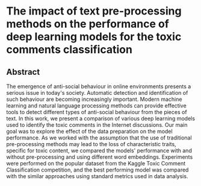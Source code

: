 # The impact of text pre-processing methods on the performance of deep learning models for the toxic comments classification

## Abstract
The emergence of anti-social behaviour in online environments presents a serious issue in today's society. Automatic detection and identification of such behaviour are becoming increasingly important. Modern machine learning and natural language processing methods can provide effective tools to detect different types of anti-social behaviour from the pieces of text. In this work, we present a comparison of various deep learning models used to identify the toxic comments in the Internet discussions. Our main goal was to explore the effect of the data preparation on the model performance. As we worked with the assumption that the use of traditional pre-processing methods may lead to the loss of characteristic traits, specific for toxic content, we compared the models' performance with and without pre-processing and using different word embeddings. Experiments were performed on the popular dataset from the Kaggle Toxic Comment Classification competition, and the best performing model was compared with the similar approaches using standard metrics used in data analysis.
